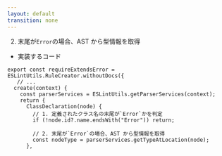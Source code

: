 ```yaml
---
layout: default
transition: none
---
```


<style scoped>
.slidev-vclick-hidden {
  display: none;
}
</style>

<div class="_bullet">

2. 末尾が`Error`の場合、AST から型情報を取得

* 実装するコード

</div>

```ts{4,6-12}
export const requireExtendsError = ESLintUtils.RuleCreator.withoutDocs({
   // ...
  create(context) {
    const parserServices = ESLintUtils.getParserServices(context);
    return {
      ClassDeclaration(node) {
        // 1. 定義されたクラス名の末尾が`Error`かを判定
        if (!node.id?.name.endsWith("Error")) return;

        // 2. 末尾が`Error`の場合、AST から型情報を取得
        const nodeType = parserServices.getTypeAtLocation(node);
      },
```

<!-- 
これらの内容を踏まえて、実装するコードはこちらのようになります  
これにより、typescript-eslint の AST Node から、型情報を取得できるようになりました。

ここまでのコードをまとめると、AST を元に、定義されたクラス名の末尾が`Error`かを判定し、末尾が`Error`の場合、ASTから型情報を取得しています。

ここまでで、AST から型情報を取得する実装が完了したので、
-->